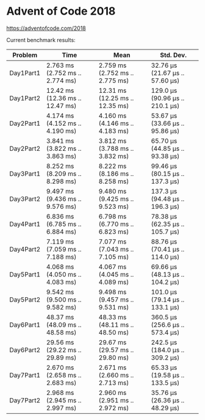 Advent of Code 2018
===================

https://adventofcode.com/2018

Current benchmark results:

|Problem|Time|Mean|Std. Dev.|
|-|-|-|-|
|Day1Part1|2.763 ms   (2.752 ms .. 2.774 ms)|2.759 ms   (2.752 ms .. 2.775 ms)|32.76 μs   (21.67 μs .. 57.60 μs)|
|Day1Part2|12.42 ms   (12.36 ms .. 12.47 ms)|12.31 ms   (12.25 ms .. 12.35 ms)|129.0 μs   (90.96 μs .. 210.1 μs)|
|Day2Part1|4.174 ms   (4.152 ms .. 4.190 ms)|4.160 ms   (4.146 ms .. 4.183 ms)|53.67 μs   (33.66 μs .. 95.86 μs)|
|Day2Part2|3.841 ms   (3.822 ms .. 3.863 ms)|3.812 ms   (3.788 ms .. 3.832 ms)|65.70 μs   (44.85 μs .. 93.38 μs)|
|Day3Part1|8.252 ms   (8.209 ms .. 8.298 ms)|8.222 ms   (8.186 ms .. 8.258 ms)|99.46 μs   (80.15 μs .. 137.3 μs)|
|Day3Part2|9.497 ms   (9.436 ms .. 9.576 ms)|9.480 ms   (9.425 ms .. 9.523 ms)|137.3 μs   (94.48 μs .. 196.3 μs)|
|Day4Part1|6.836 ms   (6.785 ms .. 6.884 ms)|6.798 ms   (6.770 ms .. 6.823 ms)|78.38 μs   (62.35 μs .. 105.7 μs)|
|Day4Part2|7.119 ms   (7.059 ms .. 7.188 ms)|7.077 ms   (7.043 ms .. 7.105 ms)|88.76 μs   (70.41 μs .. 114.0 μs)|
|Day5Part1|4.068 ms   (4.050 ms .. 4.083 ms)|4.067 ms   (4.045 ms .. 4.089 ms)|69.66 μs   (48.13 μs .. 104.2 μs)|
|Day5Part2|9.542 ms   (9.500 ms .. 9.582 ms)|9.498 ms   (9.457 ms .. 9.531 ms)|101.0 μs   (79.14 μs .. 133.1 μs)|
|Day6Part1|48.37 ms   (48.09 ms .. 48.58 ms)|48.33 ms   (48.11 ms .. 48.50 ms)|360.5 μs   (256.6 μs .. 573.4 μs)|
|Day6Part2|29.56 ms   (29.22 ms .. 29.89 ms)|29.67 ms   (29.57 ms .. 29.80 ms)|242.5 μs   (184.0 μs .. 309.2 μs)|
|Day7Part1|2.670 ms   (2.658 ms .. 2.683 ms)|2.671 ms   (2.660 ms .. 2.713 ms)|65.33 μs   (19.58 μs .. 133.5 μs)|
|Day7Part2|2.968 ms   (2.945 ms .. 2.997 ms)|2.960 ms   (2.951 ms .. 2.972 ms)|35.76 μs   (26.36 μs .. 48.29 μs)|
